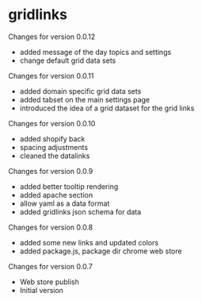 # gridlinks

Changes for version 0.0.12
- added message of the day topics and settings
- change default grid data sets

Changes for version 0.0.11
- added domain specific grid data sets
- added tabset on the main settings page
- introduced the idea of a grid dataset for the grid links

Changes for version 0.0.10
- added shopify back
- spacing adjustments
- cleaned the datalinks

Changes for version 0.0.9
- added better tooltip rendering
- added apache section
- allow yaml as a data format
- added gridlinks json schema for data

Changes for version 0.0.8
- added some new links and updated colors
- added package.js, package dir chrome web store

Changes for version 0.0.7
- Web store publish
- Initial version
